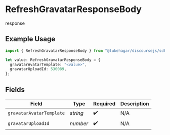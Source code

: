 # RefreshGravatarResponseBody

response

## Example Usage

```typescript
import { RefreshGravatarResponseBody } from "@lukehagar/discoursejs/sdk/models/operations";

let value: RefreshGravatarResponseBody = {
  gravatarAvatarTemplate: "<value>",
  gravatarUploadId: 530089,
};
```

## Fields

| Field                    | Type                     | Required                 | Description              |
| ------------------------ | ------------------------ | ------------------------ | ------------------------ |
| `gravatarAvatarTemplate` | *string*                 | :heavy_check_mark:       | N/A                      |
| `gravatarUploadId`       | *number*                 | :heavy_check_mark:       | N/A                      |
